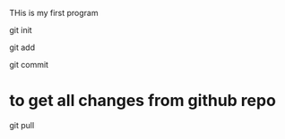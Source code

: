 THis is my first program 

git init

git add

git commit


# to get all changes from github repo
git pull

